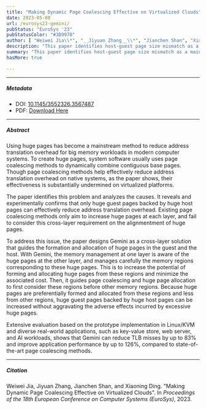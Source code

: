 ```yaml
---
title: "Making Dynamic Page Coalescing Effective on Virtualized Clouds" 
date: 2023-05-08
url: /eurosys23-gemini/
pubStatus: "EuroSys '23"
pubStatusColor: "#3D9970"
author: [ "Weiwei Jia\\*", "__Jiyuan Zhang__\\*", "Jianchen Shan", "Xiaoning Ding (\\* co-first)" ]
description: "This paper identifies host-guest page size mismatch as a main cause of high TLB misses and low performance in virtualized systems. This paper presents Gemini, a VM-hypervisor-based technique to mitigate the issue. Gemini can reduce TLB misses by up to 83% and improve application performance by up to 126%."
summary: "This paper identifies host-guest page size mismatch as a main cause of high TLB misses and low performance in virtualized systems. This paper presents Gemini, a VM-hypervisor-based technique to mitigate the issue. Gemini can reduce TLB misses by up to 83% and improve application performance by up to 126%."
hasMore: true

---
```


---

##### Metadata

- DOI: [10.1145/3552326.3567487](https://doi.org/10.1145/3552326.3567487)
- PDF: [Download Here](/papers/eurosys23-gemini.pdf)

---

##### Abstract

Using huge pages has become a mainstream method to reduce address translation overhead for big memory workloads in modern computer systems. To create huge pages, system software usually uses page coalescing methods to dynamically combine contiguous base pages. Though page coalescing methods help effectively reduce address translation overhead on native systems, as the paper shows, their effectiveness is substantially undermined on virtualized platforms.

The paper identifies this problem and analyzes the causes. It reveals and experimentally confirms that only huge guest pages backed by huge host pages can effectively reduce address translation overhead. Existing page coalescing methods only aim to increase huge pages at each layer, and fail to consider this cross-layer requirement on the alignmentment of huge pages.

To address this issue, the paper designs Gemini as a cross-layer solution that guides the formation and allocation of huge pages in the guest and the host. With Gemini, the memory management at one layer is aware of the huge pages at the other layer, and manages carefully the memory regions corresponding to these huge pages. This is to increase the potential of forming and allocating huge pages from these regions and minimize the associated cost. Then, it guides page coalescing and huge page allocation to first consider these regions before other memory regions. Because huge pages are preferentially formed and allocated from these regions and less from other regions, huge guest pages backed by huge host pages can be increased without aggravating the adverse effects incurred by excessive huge pages.

Extensive evaluation based on the prototype implementation in Linux/KVM and diverse real-world applications, such as key-value store, web server, and AI workloads, shows that Gemini can reduce TLB misses by up to 83% and improve application performance by up to 126%, compared to state-of-the-art page coalescing methods.

---

##### Citation

Weiwei Jia, Jiyuan Zhang, Jianchen Shan, and Xiaoning Ding. "Making Dynamic Page Coalescing Effective on Virtualized Clouds". In _Proceedings of the 18th European Conference on Computer Systems (EuroSys)_, 2023.

